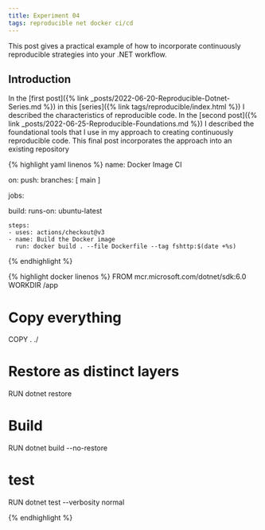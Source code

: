 ```yaml
---
title: Experiment 04
tags: reproducible net docker ci/cd
---
```


This post gives a practical example of how to incorporate continuously reproducible strategies into your .NET workflow.

## Introduction

In the [first post]({% link _posts/2022-06-20-Reproducible-Dotnet-Series.md %}) in this [series]({% link tags/reproducible/index.html %}) I described the characteristics of reproducible code. In the [second post]({% link _posts/2022-06-25-Reproducible-Foundations.md %}) I described the foundational tools that I use in my approach to creating continuously reproducible code. This final post incorporates the approach into an existing repository

{% highlight yaml linenos %}
name: Docker Image CI

on:
  push:
    branches: [ main ]

jobs:

  build:
    runs-on: ubuntu-latest

    steps:
    - uses: actions/checkout@v3
    - name: Build the Docker image
      run: docker build . --file Dockerfile --tag fshttp:$(date +%s)
{% endhighlight %}


{% highlight docker linenos %}
FROM mcr.microsoft.com/dotnet/sdk:6.0
WORKDIR /app

# Copy everything
COPY . ./
# Restore as distinct layers
RUN dotnet restore 
# Build 
RUN dotnet build --no-restore
# test
RUN dotnet test --verbosity normal

{% endhighlight %}

<!--

1. Intro
  - need for reproducibility
  - in science
  - in software
  - in machine learning

2. Basic tools
  - Docker (links to learning resources)
  - Gitlab/Github 
  - CI/CD
  - permissive licensing

3. Producing reporducible builds
  - choice of baseline (LTS)
  - provide multiple options (multiple-platforms)
    - local install w/ ci/cd
    - docker-compose local (build)
  - push build complexity to lowest level

4. CI/CD
  - Gitlab runner w/ docker
  - (optional) docker registry

5. Publishing
  - code should be publish to allow someone (most likely yourself) to reproduce it
  - but it shouldnt be required; also provide standalone executables

-->